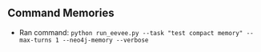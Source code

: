 ## Command Memories

- Ran command: `python run_eevee.py --task "test compact memory" --max-turns 1 --neo4j-memory --verbose`
